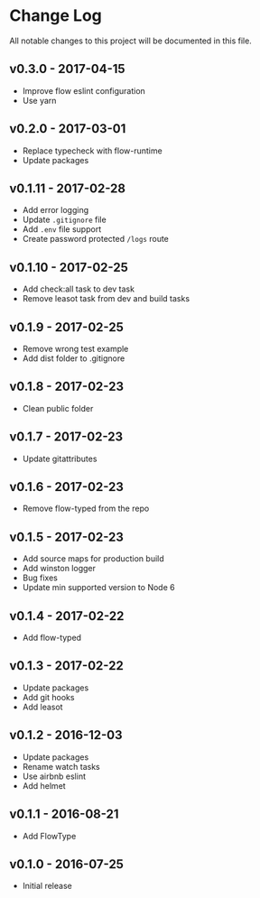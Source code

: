 # Change Log
All notable changes to this project will be documented in this file.

## v0.3.0 - 2017-04-15
- Improve flow eslint configuration
- Use yarn

## v0.2.0 - 2017-03-01
- Replace typecheck with flow-runtime
- Update packages

## v0.1.11 - 2017-02-28
- Add error logging
- Update `.gitignore` file
- Add `.env` file support
- Create password protected `/logs` route

## v0.1.10 - 2017-02-25
- Add check:all task to dev task
- Remove leasot task from dev and build tasks

## v0.1.9 - 2017-02-25
- Remove wrong test example
- Add dist folder to .gitignore

## v0.1.8 - 2017-02-23
- Clean public folder

## v0.1.7 - 2017-02-23
- Update gitattributes

## v0.1.6 - 2017-02-23
- Remove flow-typed from the repo

## v0.1.5 - 2017-02-23
- Add source maps for production build
- Add winston logger
- Bug fixes
- Update min supported version to Node 6

## v0.1.4 - 2017-02-22
- Add flow-typed

## v0.1.3 - 2017-02-22
- Update packages
- Add git hooks
- Add leasot

## v0.1.2 - 2016-12-03
- Update packages
- Rename watch tasks
- Use airbnb eslint
- Add helmet

## v0.1.1 - 2016-08-21
- Add FlowType

## v0.1.0 - 2016-07-25
- Initial release
